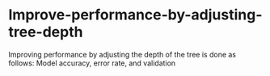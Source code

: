# Improve-performance-by-adjusting-tree-depth
Improving performance by adjusting the depth of the tree is done as follows: Model accuracy, error rate, and validation
